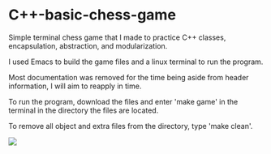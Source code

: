 # C++-basic-chess-game
Simple terminal chess game that I made to practice C++ classes, encapsulation, abstraction, and modularization.

I used Emacs to build the game files and a linux terminal to run the program.

Most documentation was removed for the time being aside from header information, I will aim to reapply in time.

To run the program, download the files and enter 'make game' in the terminal in the directory the files are located. 

To remove all object and extra files from the directory, type 'make clean'.


![](https://c.tenor.com/zePQJUG3FHoAAAAC/arrested-development-im-a-scholar.gif)
